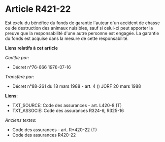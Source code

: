 # Article R421-22

Est exclu du bénéfice du fonds de garantie l'auteur d'un accident de chasse ou de destruction des animaux nuisibles, sauf si
celui-ci peut apporter la preuve que la responsabilité d'une autre personne est engagée. La garantie du fonds est acquise
dans la mesure de cette responsabilité.

**Liens relatifs à cet article**

_Codifié par_:

  - Décret n°76-666 1976-07-16

_Transféré par_:

  - Décret n°88-261 du 18 mars 1988 - art. 4 () JORF 20 mars 1988

**Liens**:

  - TXT_SOURCE: Code des assurances - art. L420-8 (T)
  - TXT_ASSOCIE: Code des assurances R324-6, R325-16

_Anciens textes_:

  - Code des assurances - art. R*420-22 (T)
  - Code des assurances R420-22
